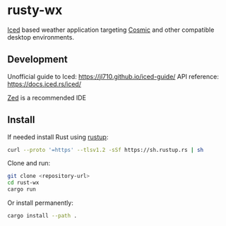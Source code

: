# rusty-wx

[Iced](https://iced.rs/) based weather application targeting [Cosmic](https://system76.com/cosmic/) and other compatible desktop environments.

## Development

Unofficial guide to Iced: https://jl710.github.io/iced-guide/
API reference: https://docs.iced.rs/iced/

[Zed](https://zed.dev) is a recommended IDE

## Install

If needed install Rust using [rustup](https://rustup.rs/):

```bash
curl --proto '=https' --tlsv1.2 -sSf https://sh.rustup.rs | sh
```

Clone and run:

```bash
git clone <repository-url>
cd rust-wx
cargo run
```

Or install permanently:

```bash
cargo install --path .
```
